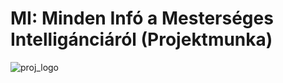 # MI: Minden Infó a Mesterséges Intelligánciáról (Projektmunka)
![proj_logo](https://github.com/BenjaminStonawski/pet_mi/blob/main/img/22C3FD60-5B6A-429E-B32F-BEE284FA8924.jpeg&w=100)
